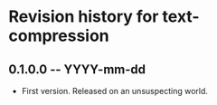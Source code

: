 # Revision history for text-compression

## 0.1.0.0 -- YYYY-mm-dd

* First version. Released on an unsuspecting world.
